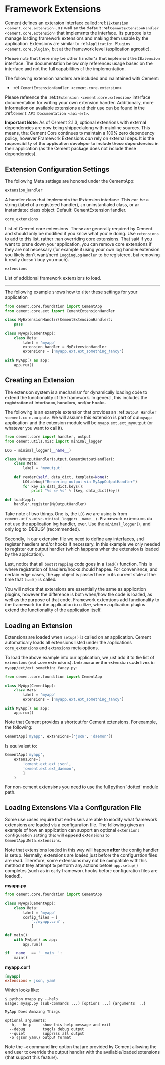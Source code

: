 Framework Extensions
==============================================================================

Cement defines an extension interface called
:ref:`IExtension <cement.core.extension>`, as well as the default
:ref:`CementExtensionHandler <cement.core.extension>` that implements the
interface. Its purpose is to manage loading framework extensions and making
them usable by the application.  Extensions are similar to
:ref:`Application Plugins <cement.core.plugin>`, but at the framework level
(application agnostic).

Please note that there may be other handler's that implement the `IExtension`
interface. The documentation below only references usage based on the
interface and not the full capabilities of the implementation.

The following extension handlers are included and maintained with Cement:

 * :ref:`CementExtensionHandler <cement.core.extension>`

Please reference the :ref:`IExtension <cement.core.extension>` interface
documentation for writing your own extension handler.  Additionally, more
information on available extensions and their use can be found in the
:ref:`Cement API Documentation <api-ext>`.

**Important Note**: As of Cement 2.1.3, optional extensions with external
dependencies are now being shipped along with mainline sources.  This means,
that Cement Core continues to maintain a 100% zero dependency policy, however
Framework Extensions *can* rely on external deps.  It is the responsibility of
the application developer to include these dependencies in their application
(as the Cement package does not include these dependencies).


Extension Configuration Settings
------------------------------------------------------------------------------

The following Meta settings are honored under the CementApp:

```python
extension_handler
```
A handler class that implements the IExtension interface. This can be a string
(label of a registered handler), an uninstantiated class, or an instantiated
class object.  Default: CementExtensionHandler.

```python
core_extensions
```
List of Cement core extensions.  These are generally required by Cement and
should only be modified if you know what you're doing.  Use `extensions` to
add to this list, rather than overriding core extensions.  That said if you
want to prune down your application, you can remove core extensions if they
are not necessary (for example if using your own log handler extension you
likely don't want/need `LoggingLogHandler` to be registered, but removing it
really doesn't buy you much).

```python
extensions
```

List of additional framework extensions to load.

---

The following example shows how to alter these settings for your application:

```python
from cement.core.foundation import CementApp
from cement.core.ext import CementExtensionHandler

class MyExtensionHandler(CementExtensionHandler):
    pass

class MyApp(CementApp):
    class Meta:
        label = 'myapp'
        extension_handler = MyExtensionHandler
        extensions = ['myapp.ext.ext_something_fancy']

with MyApp() as app:
    app.run()
```


Creating an Extension
------------------------------------------------------------------------------

The extension system is a mechanism for dynamically loading code to extend the
functionality of the framework.  In general, this includes the registration of
interfaces, handlers, and/or hooks.

The following is an example extension that provides an
:ref:`Output Handler <cement.core.output>`.  We will assume this extension is
part of our `myapp` application, and the extension module will be
`myapp.ext.ext_myoutput` (or whatever you want to call it).


```python
from cement.core import handler, output
from cement.utils.misc import minimal_logger

LOG = minimal_logger(__name__)

class MyOutputHandler(output.CementOutputHandler):
    class Meta:
        label = 'myoutput'

    def render(self, data_dict, template=None):
        LOG.debug("Rendering output via MyAppOutputHandler")
        for key in data_dict.keys():
            print "%s => %s" % (key, data_dict[key])

def load(app):
    handler.register(MyOutputHandler)
```

Take note of two things.  One is, the `LOG` we are using is from
`cement.utils.misc.minimal_logger(__name__)`.  Framework extensions do not use
the application log handler, ever.  Use the `minimal_logger()`, and only log to
'DEBUG' (recommended).

Secondly, in our extension file we need to define any interfaces, and register
handlers and/or hooks if necessary.  In this example we only needed to register
our output handler (which happens when the extension is loaded by the
application).

Last, notice that all `bootstrapping` code goes in a `load()` function.  This
is where registration of handlers/hooks should happen.  For convenience, and
certain edge cases, the `app` object is passed here in its current state at
the time that `load()` is called.

You will notice that extensions are essentially the same as application
plugins, however the difference is both when/how the code is loaded, as well
as the purpose of that code. Framework extensions add functionality to the
framework for the application to utilize, where application plugins extend the
functionality of the application itself.


Loading an Extension
------------------------------------------------------------------------------

Extensions are loaded when `setup()` is called on an application.  Cement
automatically loads all extensions listed under the applications
`core_extensions` and `extensions` meta options.

To load the above example into our application, we just add it to the list of
`extensions` (not core extensions).  Lets assume the extension code lives in
`myapp/ext/ext_something_fancy.py`:

```python
from cement.core.foundation import CementApp

class MyApp(CementApp):
    class Meta:
        label = 'myapp'
        extensions = ['myapp.ext.ext_something_fancy']

with MyApp() as app:
    app.run()
```

Note that Cement provides a shortcut for Cement extensions.  For example, the
following:

```python
CementApp('myapp', extensions=['json', 'daemon'])
```

Is equivalent to:

```python
CementApp('myapp',
    extensions=[
        'cement.ext.ext_json',
        'cement.ext.ext_daemon',
        ]
    )
```

For non-cement extensions you need to use the full python 'dotted' module
path.


Loading Extensions Via a Configuration File
------------------------------------------------------------------------------

Some use cases require that end-users are able to modify what framework
extensions are loaded via a configuration file. The following gives an example
of how an application can support an optional `extensions` configuration
setting that will **append** extensions to `CementApp.Meta.extensions`.

Note that extensions loaded in this way will happen **after** the config
handler is setup.  Normally, extensions are loaded just before the
configuration files are read.  Therefore, some extensions may not be
compatible with this method if they attempt to perform any actions before
`app.setup()` completes (such as in early framework hooks before configuration
files are loaded).

**myapp.py**

```python
from cement.core.foundation import CementApp

class MyApp(CementApp):
    class Meta:
        label = 'myapp'
        config_files = [
            './myapp.conf',
            ]

def main():
    with MyApp() as app:
        app.run()

if __name__ == '__main__':
    main()
```

**myapp.conf**

```ini
[myapp]
extensions = json, yaml
```

Which looks like:

```console
$ python myapp.py --help
usage: myapp.py (sub-commands ...) [options ...] {arguments ...}

MyApp Does Amazing Things

optional arguments:
  -h, --help     show this help message and exit
  --debug        toggle debug output
  --quiet        suppress all output
  -o {json,yaml} output format
```

Note the `-o` command line option that are provided by Cement allowing the end
user to override the output handler with the available/loaded extensions (that
support this feature).
